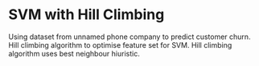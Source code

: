 # SVM with Hill Climbing 
Using dataset from unnamed phone company to predict customer churn.
Hill climbing algorithm to optimise feature set for SVM.
Hill climbing algorithm uses best neighbour hiuristic.

